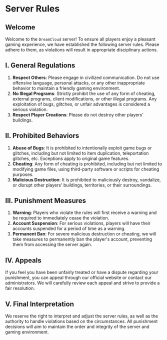 # Server Rules  
  
## Welcome
  
Welcome to the `DreamCloud` server! To ensure all players enjoy a pleasant gaming experience, we have established the following server rules. Please adhere to them, as violations will result in appropriate disciplinary actions.  
  
## I. General Regulations  
  
1. **Respect Others**: Please engage in civilized communication. Do not use offensive language, personal attacks, or any other inappropriate behavior to maintain a friendly gaming environment.  
2. **No Illegal Programs**: Strictly prohibit the use of any form of cheating, external programs, client modifications, or other illegal programs. Any exploitation of bugs, glitches, or unfair advantages is considered a serious violation.  
3. **Respect Player Creations**: Please do not destroy other players' buildings.  
  
## II. Prohibited Behaviors  
  
1. **Abuse of Bugs**: It is prohibited to intentionally exploit game bugs or glitches, including but not limited to item duplication, teleportation glitches, etc. Exceptions apply to original game features.  
2. **Cheating**: Any form of cheating is prohibited, including but not limited to modifying game files, using third-party software or scripts for cheating purposes.  
3. **Malicious Destruction**: It is prohibited to maliciously destroy, vandalize, or disrupt other players' buildings, territories, or their surroundings.  
  
## III. Punishment Measures  
  
1. **Warning**: Players who violate the rules will first receive a warning and be required to immediately cease the violation.  
2. **Account Suspension**: For serious violations, players will have their accounts suspended for a period of time as a warning.  
3. **Permanent Ban**: For severe malicious destruction or cheating, we will take measures to permanently ban the player's account, preventing them from accessing the server again.  
  
## IV. Appeals  
  
If you feel you have been unfairly treated or have a dispute regarding your punishment, you can appeal through our official website or contact our administrators. We will carefully review each appeal and strive to provide a fair resolution.  
  
## V. Final Interpretation  
  
We reserve the right to interpret and adjust the server rules, as well as the authority to handle violations based on the circumstances. All punishment decisions will aim to maintain the order and integrity of the server and gaming environment.